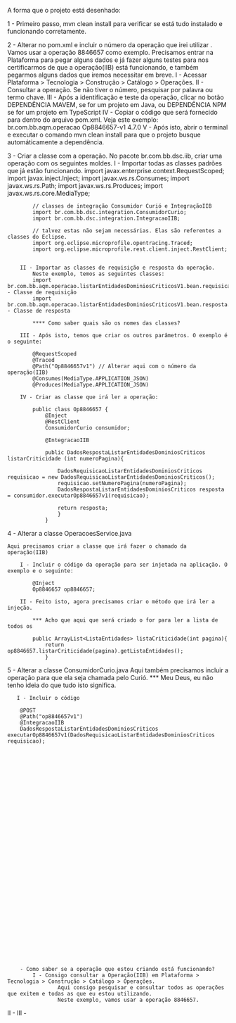 A forma que o projeto está desenhado:

1 - Primeiro passo, mvn clean install para verificar se está tudo instalado e funcionando corretamente. 

2 - Alterar no pom.xml e incluir o número da operação que irei utilizar .
        Vamos usar a operação 8846657 como exemplo. 
        Precisamos entrar na Plataforma para pegar alguns dados e já fazer alguns testes para nos certificarmos de que a operação(IIB) está funcionando, e também pegarmos alguns dados que iremos necessitar em breve. 
        I - Acessar Plataforma > Tecnologia > Construção > Catálogo > Operações.
        II - Consultar a operação. 
            Se não tiver o número, pesquisar por palavra ou termo chave. 
        III - Após a identificação e teste da operação, clicar no botão DEPENDÊNCIA MAVEM, se for um projeto em Java, ou DEPENDÊNCIA NPM se for um projeto em TypeScript
        IV - Copiar o código que será fornecido para dentro do arquivo pom.xml. Veja este exemplo:
            <dependency>
                <groupId>br.com.bb.aqm.operacao</groupId>
                <artifactId>Op8846657-v1</artifactId>
                <version>4.7.0</version>
            </dependency>
        V - Após isto, abrir o terminal e executar o comando mvn clean install para que o projeto busque automáticamente a dependência.


3 - Criar a classe com a operação.
    No pacote br.com.bb.dsc.iib, criar uma operação com os seguintes moldes.
        I - Importar todas as classes padrões que já estão funcionando. 
            import javax.enterprise.context.RequestScoped;
            import javax.inject.Inject;
            import javax.ws.rs.Consumes;
            import javax.ws.rs.Path;
            import javax.ws.rs.Produces;
            import javax.ws.rs.core.MediaType;

            // classes de integração Consumidor Curió e IntegraçãoIIB
            import br.com.bb.dsc.integration.ConsumidorCurio;
            import br.com.bb.dsc.integration.IntegracaoIIB;  
            
            // talvez estas não sejam necessárias. Elas são referentes a classes do Eclipse. 
            import org.eclipse.microprofile.opentracing.Traced;
            import org.eclipse.microprofile.rest.client.inject.RestClient;


        II - Importar as classes de requisição e resposta da operação.
            Neste exemplo, temos as seguintes classes: 
            import br.com.bb.aqm.operacao.listarEntidadesDominiosCriticosV1.bean.requisicao.DadosRequisicaoListarEntidadesDominiosCriticos; - Classe de requisição
            import br.com.bb.aqm.operacao.listarEntidadesDominiosCriticosV1.bean.resposta.DadosRespostaListarEntidadesDominiosCriticos; - Classe de resposta
            
            **** Como saber quais são os nomes das classes?

        III - Após isto, temos que criar os outros parâmetros. O exemplo é o seguinte:

            @RequestScoped
            @Traced
            @Path("Op8846657v1") // Alterar aqui com o número da operação(IIB)
            @Consumes(MediaType.APPLICATION_JSON)
            @Produces(MediaType.APPLICATION_JSON)

        IV - Criar as classe que irá ler a operação:

            public class Op8846657 {
                @Inject
                @RestClient
                ConsumidorCurio consumidor;
            
                @IntegracaoIIB
                
                public DadosRespostaListarEntidadesDominiosCriticos listarCriticidade (int numeroPagina){
                
                    DadosRequisicaoListarEntidadesDominiosCriticos requisicao = new DadosRequisicaoListarEntidadesDominiosCriticos();
                    requisicao.setNumeroPagina(numeroPagina);
                    DadosRespostaListarEntidadesDominiosCriticos resposta = consumidor.executarOp8846657v1(requisicao);
                    
                    return resposta;
                    }
                }

        

4 - Alterar a classe OperacoesService.java

    Aqui precisamos criar a classe que irá fazer o chamado da operação(IIB)

        I - Incluir o código da operação para ser injetada na aplicação. O exemplo e o seguinte:
            
            @Inject
            Op8846657 op8846657;

        II - Feito isto, agora precisamos criar o método que irá ler a injeção.
            
            *** Acho que aqui que será criado o for para ler a lista de todos os 

            public ArrayList<ListaEntidades> listaCriticidade(int pagina){
                return op8846657.listarCriticidade(pagina).getListaEntidades();
                }

5 - Alterar a classe ConsumidorCurio.java
    Aqui também precisamos incluir a operação para que ela seja chamada pelo Curió. 
    *** Meu Deus, eu não tenho ideia do que tudo isto significa. 

       I - Incluir o código
        
        @POST
        @Path("op8846657v1")
        @IntegracaoIIB
        DadosRespostaListarEntidadesDominiosCriticos executarOp8846657v1(DadosRequisicaoListarEntidadesDominiosCriticos requisicao);



















        
















        - Como saber se a operação que estou criando está funcionando?
            I - Consigo consultar a Operação(IIB) em Plataforma > Tecnologia > Construção > Catálogo > Operações. 
                    Aqui consigo pesquisar e consultar todos as operações que exitem e todas as que eu estou utilizando. 
                    Neste exemplo, vamos usar a operação 8846657.


II - 
            III - 